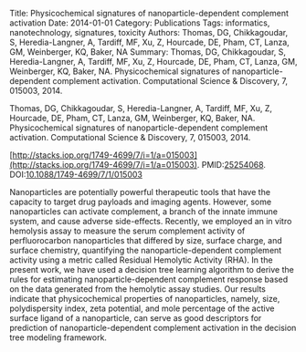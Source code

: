 Title: Physicochemical signatures of nanoparticle-dependent complement activation
Date: 2014-01-01
Category: Publications
Tags: informatics, nanotechnology, signatures, toxicity
Authors: Thomas, DG, Chikkagoudar, S, Heredia-Langner, A, Tardiff, MF, Xu, Z, Hourcade, DE, Pham, CT, Lanza, GM, Weinberger, KQ, Baker, NA
Summary: Thomas, DG, Chikkagoudar, S, Heredia-Langner, A, Tardiff, MF, Xu, Z, Hourcade, DE, Pham, CT, Lanza, GM, Weinberger, KQ, Baker, NA. Physicochemical signatures of nanoparticle-dependent complement activation. Computational Science \& Discovery, 7, 015003, 2014. 

Thomas, DG, Chikkagoudar, S, Heredia-Langner, A, Tardiff, MF, Xu, Z, Hourcade, DE, Pham, CT, Lanza, GM, Weinberger, KQ, Baker, NA. Physicochemical signatures of nanoparticle-dependent complement activation. Computational Science \& Discovery, 7, 015003, 2014. 

[http://stacks.iop.org/1749-4699/7/i=1/a=015003](http://stacks.iop.org/1749-4699/7/i=1/a=015003). PMID:[25254068](http://www.ncbi.nlm.nih.gov/pubmed/25254068). DOI:[10.1088/1749-4699/7/1/015003](http://dx.doi.org/10.1088/1749-4699/7/1/015003)

Nanoparticles are potentially powerful therapeutic tools that have the capacity to target drug payloads and imaging agents. However, some nanoparticles can activate complement, a branch of the innate immune system, and cause adverse side-effects. Recently, we employed an in vitro hemolysis assay to measure the serum complement activity of perfluorocarbon nanoparticles that differed by size, surface charge, and surface chemistry, quantifying the nanoparticle-dependent complement activity using a metric called Residual Hemolytic Activity (RHA). In the present work, we have used a decision tree learning algorithm to derive the rules for estimating nanoparticle-dependent complement response based on the data generated from the hemolytic assay studies. Our results indicate that physicochemical properties of nanoparticles, namely, size, polydispersity index, zeta potential, and mole percentage of the active surface ligand of a nanoparticle, can serve as good descriptors for prediction of nanoparticle-dependent complement activation in the decision tree modeling framework.
